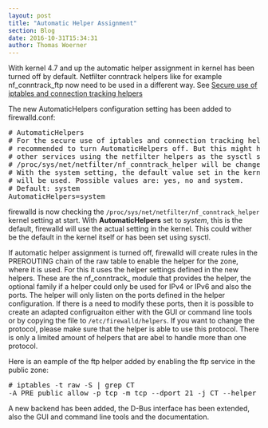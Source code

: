 ```yaml
---
layout: post
title: "Automatic Helper Assignment"
section: Blog
date: 2016-10-31T15:34:31
author: Thomas Woerner
---
```


With kernel 4.7 and up the automatic helper assignment in kernel has been turned off by default. Netfilter conntrack helpers like for example nf_conntrack_ftp now need to be used in a different way. See [Secure use of iptables and connection tracking helpers](https://home.regit.org/netfilter-en/secure-use-of-helpers/)

The new AutomaticHelpers configuration setting has been added to firewalld.conf:

<pre>
# AutomaticHelpers
# For the secure use of iptables and connection tracking helpers it is
# recommended to turn AutomaticHelpers off. But this might have side effects on
# other services using the netfilter helpers as the sysctl setting in
# /proc/sys/net/netfilter/nf_conntrack_helper will be changed.
# With the system setting, the default value set in the kernel or with sysctl
# will be used. Possible values are: yes, no and system.
# Default: system
AutomaticHelpers=system
</pre>

firewalld is now checking the `/proc/sys/net/netfilter/nf_conntrack_helper` kernel setting at start. With **AutomaticHelpers** set to *system*, this is the default, firewalld will use the actual setting in the kernel. This could wither be the default in the kernel itself or has been set using sysctl.

If automatic helper assignment is turned off, firewalld will create rules in the PREROUTING chain of the raw table to enable the helper for the zone, where it is used. For this it uses the helper settings defined in the new helpers. These are the nf_conntrack_ module that provides the helper, the optional family if a helper could only be used for IPv4 or IPv6 and also the ports. The helper will only listen on the ports defined in the helper configuration. If there is a need to modify these ports, 
then it is possible to create an adapted configruaiton either with the GUI or command line tools or by copying the file to `/etc/firewalld/helpers`. If you want to change the protocol, please make sure that the helper is able to use this protocol. There is only a limited amount of helpers that are abel to handle more than one protocol.

Here is an eample of the ftp helper added by enabling the ftp service in the public zone:

<pre>
# iptables -t raw -S | grep CT
-A PRE_public_allow -p tcp -m tcp --dport 21 -j CT --helper ftp
</pre>

A new backend has been added, the D-Bus interface has been extended, also the GUI and command line tools and the documentation.
